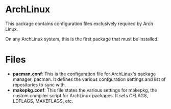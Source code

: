 ArchLinux
=========

This package contains configuration files exclusively required by Arch Linux.

On any ArchLinux system, this is the first package that must be installed.

Files
=====

  * **pacman.conf**: This is the configuration file for ArchLinux's package
      manager, pacman. It defines the various confguration settings and list of
      repositories to sync with.
  * **makepkg.conf**: This file states the various settings for makepkg, the
      custom compiler script for ArchLinux packages. It sets CFLAGS, LDFLAGS,
      MAKEFLAGS, etc.
